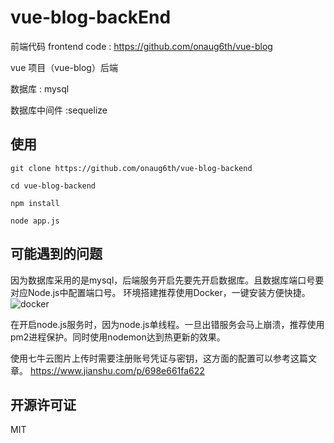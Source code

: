 # vue-blog-backEnd

前端代码 frontend code : https://github.com/onaug6th/vue-blog

vue 项目（vue-blog）后端

数据库 : mysql

数据库中间件 :sequelize

## 使用

```
git clone https://github.com/onaug6th/vue-blog-backend

cd vue-blog-backend

npm install

node app.js

```

## 可能遇到的问题
因为数据库采用的是mysql，后端服务开启先要先开启数据库。且数据库端口号要对应Node.js中配置端口号。
环境搭建推荐使用Docker，一键安装方便快捷。
<img src="http://oz1y7s5ij.bkt.clouddn.com/images/common/git-intro/%E5%B1%8F%E5%B9%95%E5%BF%AB%E7%85%A7%202018-06-02%20%E4%B8%8A%E5%8D%8810.25.15.png" alt="docker">

在开启node.js服务时，因为node.js单线程。一旦出错服务会马上崩溃，推荐使用pm2进程保护。同时使用nodemon达到热更新的效果。

使用七牛云图片上传时需要注册账号凭证与密钥，这方面的配置可以参考这篇文章。
https://www.jianshu.com/p/698e661fa622

## 开源许可证

MIT
